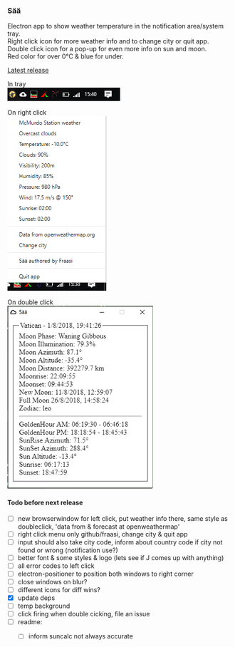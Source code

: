 ### Sää

Electron app to show weather temperature in the notification area/system tray.  
Right click icon for more weather info and to change city or quit app.  
Double click icon for a pop-up for even more info on sun and moon.  
Red color for over 0&deg;C & blue for under.

[Latest release](https://github.com/Fraasi/Saeae/releases/latest)


In tray  
![Tray pic](pics/2018-10-26_1541.png)

On right click  
![right click](pics/2018-10-26_1538.png)  

On double click  
![right click](pics/2018-08-01_1941.png)  


#### Todo before next release
* [ ] new browserwindow for left click, put weather info there, same style as doubleclick, 'data from & forecast at openweathermap'
* [ ] right click menu only github/fraasi, change city & quit app
* [ ] input should also take city code, inform about country code if city not found or wrong (notification use?)
* [ ] better font & some styles & logo (lets see if J comes up with anything)
* [ ] all error codes to left click
* [ ] electron-positioner to position both windows to right corner
* [ ] close windows on blur?
* [ ] different icons for diff wins?
* [x] update deps
* [ ] temp background
* [ ] click firing when double cicking, file an issue
* [ ] readme:
  * [ ] inform suncalc not always accurate


